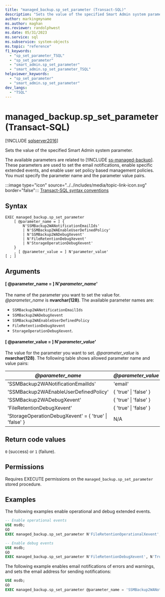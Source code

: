 ```yaml
---
title: "managed_backup.sp_set_parameter (Transact-SQL)"
description: "Sets the value of the specified Smart Admin system parameter."
author: markingmyname
ms.author: maghan
ms.reviewer: randolphwest
ms.date: 05/31/2023
ms.service: sql
ms.subservice: system-objects
ms.topic: "reference"
f1_keywords:
  - "sp_set_parameter_TSQL"
  - "sp_set_parameter"
  - "smart_admin.sp_set_parameter"
  - "smart_admin.sp_set_parameter_TSQL"
helpviewer_keywords:
  - "sp_set_parameter"
  - "smart_admin.sp_set_parameter"
dev_langs:
  - "TSQL"
---
```

# managed_backup.sp_set_parameter (Transact-SQL)

[!INCLUDE [sqlserver2016](../../includes/applies-to-version/sqlserver2016.md)]

Sets the value of the specified Smart Admin system parameter.

The available parameters are related to [!INCLUDE [ss-managed-backup](../../includes/ss-managed-backup-md.md)]. These parameters are used to set the email notifications, enable specific extended events, and enable user set policy based management policies. You must specify the parameter name and the parameter value pairs.

:::image type="icon" source="../../includes/media/topic-link-icon.svg" border="false"::: [Transact-SQL syntax conventions](../../t-sql/language-elements/transact-sql-syntax-conventions-transact-sql.md)

## Syntax

```syntaxsql
EXEC managed_backup.sp_set_parameter
    [ @parameter_name = ] {
        N'SSMBackup2WANotificationEmailIds'
        | N'SSMBackup2WAEnableUserDefinedPolicy'
        | N'SSMBackup2WADebugXevent'
        | N'FileRetentionDebugXevent'
        | N'StorageOperationDebugXevent'
    }
    , [ @parameter_value = ] N'parameter_value'
[ ; ]
```

## Arguments

#### [ @parameter_name = ] N'*parameter_name*'

The name of the parameter you want to set the value for. *@parameter_name* is **nvarchar(128)**. The available parameter names are:

- `SSMBackup2WANotificationEmailIds`
- `SSMBackup2WADebugXevent`
- `SSMBackup2WAEnableUserDefinedPolicy`
- `FileRetentionDebugXevent`
- `StorageOperationDebugXevent`.

#### [ @parameter_value = ] N'*parameter_value*'

The value for the parameter you want to set. *@parameter_value* is **nvarchar(128)**. The following table shows allowed parameter name and value pairs:

| *@parameter_name* | *@parameter_value* |
| --- | --- |
| 'SSMBackup2WANotificationEmailIds' | 'email' |
| 'SSMBackup2WAEnableUserDefinedPolicy' | { 'true' \| 'false' }
| 'SSMBackup2WADebugXevent' | { 'true' \| 'false' }
| 'FileRetentionDebugXevent' | { 'true' \| 'false' }
| 'StorageOperationDebugXevent' = { 'true' \| 'false' } | N/A |

## Return code values

`0` (success) or `1` (failure).

## Permissions

Requires EXECUTE permissions on the `managed_backup.sp_set_parameter` stored procedure.

## Examples

The following examples enable operational and debug extended events.

```sql
-- Enable operational events
USE msdb;
GO
EXEC managed_backup.sp_set_parameter N'FileRetentionOperationalXevent', N'True';

-- Enable debug events
USE msdb;
GO
EXEC managed_backup.sp_set_parameter N'FileRetentionDebugXevent', N'True';
```

The following example enables email notifications of errors and warnings, and sets the email address for sending notifications:

```sql
USE msdb;
GO
EXEC managed_backup.sp_set_parameter @parameter_name = 'SSMBackup2WANotificationEmailIds', @parameter_value = '<email address>';
```
